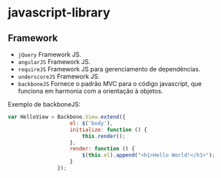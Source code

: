 # javascript-library

## Framework

* `jQuery` Framework JS.
* `angularJS` Framework JS.
* `requireJS` Framework JS para gerenciamento de dependências.
* `underscoreJS` Framework JS.
* `backboneJS` Fornece o padrão MVC para o código javascript, que funciona em harmonia com a orientação à objetos.

Exemplo de backboneJS:

```javascript
var HelloView = Backbone.View.extend({
                    el: $('body'),
                    initialize: function () {
                        this.render();
                    },
                    render: function () {
                        $(this.el).append("<h1>Hello World!</h1>");
                    }
                });
```